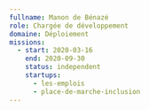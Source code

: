 ```yaml
---
fullname: Manon de Bénazé
role: Chargée de développement
domaine: Déploiement
missions:
  - start: 2020-03-16
    end: 2020-09-30
    status: independent
    startups:
      - les-emplois
      - place-de-marche-inclusion
---
```

